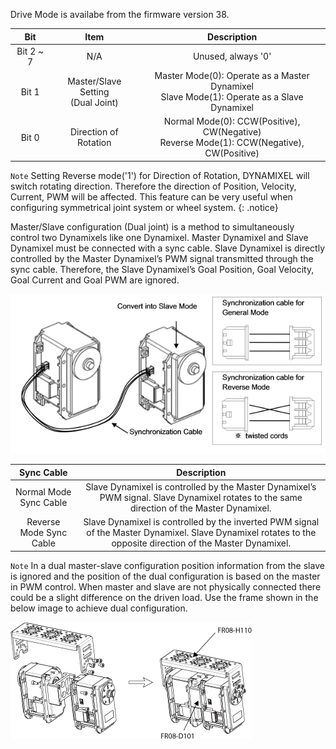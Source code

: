 Drive Mode is availabe from the firmware version 38.

|Bit|Item|Description|
| :---: | :---: | :---: |
|Bit 2 ~ 7|N/A|Unused, always '0'|
|Bit 1|Master/Slave Setting<br />(Dual Joint)|Master Mode(0): Operate as a Master Dynamixel<br />Slave Mode(1): Operate as a Slave Dynamixel|
|Bit 0|Direction of Rotation|Normal Mode(0): CCW(Positive), CW(Negative)<br />Reverse Mode(1): CCW(Negative), CW(Positive)|

`Note` Setting Reverse mode('1') for Direction of Rotation, DYNAMIXEL will switch rotating direction. Therefore the direction of Position, Velocity, Current, PWM will be affected. This feature can be very useful when configuring symmetrical joint system or wheel system.
{: .notice}

Master/Slave configuration (Dual joint) is a method to simultaneously control two Dynamixels like one Dynamixel. Master Dynamixel and Slave Dynamixel must be connected with a sync cable. Slave Dynamixel is directly controlled by the Master Dynamixel’s PWM signal transmitted through the sync cable. Therefore, the Slave Dynamixel’s Goal Position, Goal Velocity, Goal Current and Goal PWM are ignored.

![](/assets/images/dxl/ex/ex-106_dual.png)

|Sync Cable|Description|
| :---: | :---: |
|Normal Mode Sync Cable|Slave Dynamixel is controlled by the Master Dynamixel’s PWM signal. Slave Dynamixel rotates to the same direction of the Master Dynamixel.|
|Reverse Mode Sync Cable|Slave Dynamixel is controlled by the inverted PWM signal of the Master Dynamixel. Slave Dynamixel rotates to the opposite direction of the Master Dynamixel.|

`Note` In a dual master-slave configuration position information from the slave is ignored and the position of the dual configuration is based on the master in PWM control. When master and slave are not physically connected there could be a slight difference on the driven load. Use the frame shown in the below image to achieve dual configuration.

![](/assets/images/dxl/ex/ex-106+_fr08-h110_fr08-d101.png)
